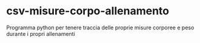 # csv-misure-corpo-allenamento
Programma python per tenere traccia delle proprie misure corporee e peso durante i propri allenamenti
